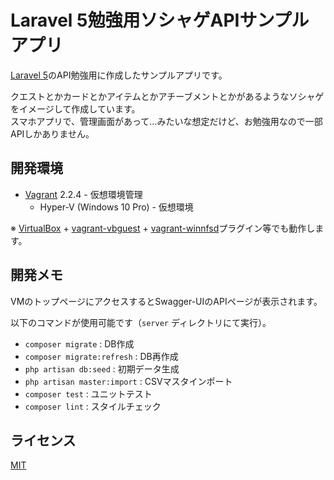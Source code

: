 # Laravel 5勉強用ソシャゲAPIサンプルアプリ
[Laravel 5](http://laravel.jp/)のAPI勉強用に作成したサンプルアプリです。

クエストとかカードとかアイテムとかアチーブメントとかがあるようなソシャゲをイメージして作成しています。  
スマホアプリで、管理画面があって…みたいな想定だけど、お勉強用なので一部APIしかありません。

## 開発環境
* [Vagrant](https://www.vagrantup.com/) 2.2.4 - 仮想環境管理
    * Hyper-V (Windows 10 Pro) - 仮想環境

※ [VirtualBox](https://www.virtualbox.org/) + [vagrant-vbguest](https://github.com/dotless-de/vagrant-vbguest) + [vagrant-winnfsd](https://github.com/winnfsd/vagrant-winnfsd)プラグイン等でも動作します。

## 開発メモ
VMのトップページにアクセスするとSwagger-UIのAPIページが表示されます。

以下のコマンドが使用可能です（`server` ディレクトリにて実行）。

* `composer migrate` : DB作成
* `composer migrate:refresh` : DB再作成
* `php artisan db:seed` : 初期データ生成
* `php artisan master:import` : CSVマスタインポート
* `composer test` : ユニットテスト
* `composer lint` : スタイルチェック

## ライセンス
[MIT](https://github.com/ktanakaj/social-game-api-example/blob/master/LICENSE)
